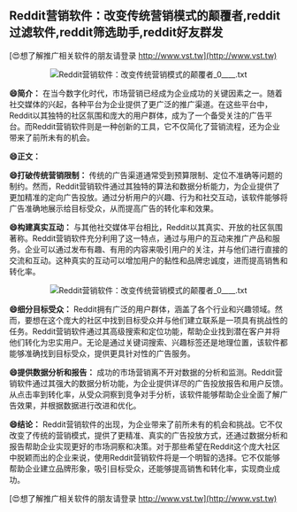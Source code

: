 ## **Reddit营销软件：改变传统营销模式的颠覆者,reddit过滤软件,reddit筛选助手,reddit好友群发**

[😍想了解推广相关软件的朋友请登录 http://www.vst.tw](http://www.vst.tw)

 <center><img src="https://vst.tw/MP4/tuiguang/png/0.png" alt="Reddit营销软件：改变传统营销模式的颠覆者_0____.txt"></center>

**😄简介：**
在当今数字化时代，市场营销已经成为企业成功的关键因素之一。随着社交媒体的兴起，各种平台为企业提供了更广泛的推广渠道。在这些平台中，Reddit以其独特的社区氛围和庞大的用户群体，成为了一个备受关注的广告平台。而Reddit营销软件则是一种创新的工具，它不仅简化了营销流程，还为企业带来了前所未有的机会。

**😄正文：**

**😄打破传统营销限制：**
传统的广告渠道通常受到预算限制、定位不准确等问题的制约。然而，Reddit营销软件通过其独特的算法和数据分析能力，为企业提供了更加精准的定向广告投放。通过分析用户的兴趣、行为和社交互动，该软件能够将广告准确地展示给目标受众，从而提高广告的转化率和效果。

**😄构建真实互动：**
与其他社交媒体平台相比，Reddit以其真实、开放的社区氛围著称。Reddit营销软件充分利用了这一特点，通过与用户的互动来推广产品和服务。企业可以通过发布有趣、有用的内容来吸引用户的关注，并与他们进行直接的交流和互动。这种真实的互动可以增加用户的黏性和品牌忠诚度，进而提高销售和转化率。

 <center><img src="https://vst.tw/MP4/tuiguang/png/8.png" alt="Reddit营销软件：改变传统营销模式的颠覆者_0____.txt"></center>

**😄细分目标受众：**
Reddit拥有广泛的用户群体，涵盖了各个行业和兴趣领域。然而，要想在这个庞大的社区中找到目标受众并与他们建立联系是一项具有挑战性的任务。Reddit营销软件通过其高级搜索和定位功能，帮助企业找到潜在客户并将他们转化为忠实用户。无论是通过关键词搜索、兴趣标签还是地理位置，该软件都能够准确找到目标受众，提供更具针对性的广告服务。

**😄提供数据分析和报告：**
成功的市场营销离不开对数据的分析和监测。Reddit营销软件通过其强大的数据分析功能，为企业提供详尽的广告投放报告和用户反馈。从点击率到转化率，从受众洞察到竞争对手分析，该软件能够帮助企业全面了解广告效果，并根据数据进行改进和优化。

**😄结论：**
Reddit营销软件的出现，为企业带来了前所未有的机会和挑战。它不仅改变了传统的营销模式，提供了更精准、真实的广告投放方式，还通过数据分析和报告帮助企业实现更好的市场洞察和决策。对于那些希望在Reddit这个庞大社区中脱颖而出的企业来说，使用Reddit营销软件将是一个明智的选择。它不仅能够帮助企业建立品牌形象，吸引目标受众，还能够提高销售和转化率，实现商业成功。

[😍想了解推广相关软件的朋友请登录 http://www.vst.tw](http://www.vst.tw)



